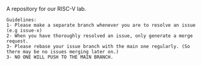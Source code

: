A repository for our RISC-V lab. 

	Guidelines:
	1- Please make a separate branch whenever you are to resolve an issue (e.g issue-x)
	2- When you have thoroughly resolved an issue, only generate a merge request.
	3- Please rebase your issue branch with the main one regularly. (So there may be no issues merging later on.)
	3- NO ONE WILL PUSH TO THE MAIN BRANCH.

